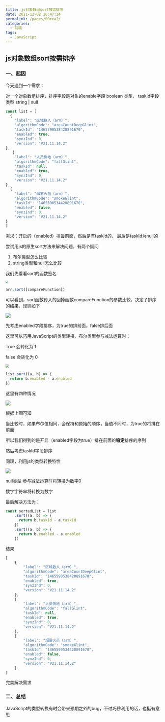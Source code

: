 ```yaml
---
title: js对象数组sort按需排序
date: 2021-12-02 16:47:24
permalink: /pages/00cea2/
categories:
  - 前端
tags:
  - JavaScript
---
```



## js对象数组sort按需排序

### 一、起因

今天遇到一个需求：

对一个对象数组排序，排序字段是对象的enable字段 boolean 类型，   taskId字段 类型 string | null

```js
const list = [
  {
    "label": "区域数人（arm）",
    "algorithmCode": "areaCountDeepGlint",
    "taskId": "1465590538420891670",
    "enabled": true,
    "synzInd": 0,
    "version": "V21.11.14.2"
},
   {
    "label": "人员倒地（arm）",
    "algorithmCode": "fallGlint",
    "taskId": null,
    "enabled": true,
    "synzInd": 0,
    "version": "V21.11.14.2"
},
  {
    "label": "烟雾火苗（arm）",
    "algorithmCode": "smokeGlint",
    "taskId": "1465590534420891670",
    "enabled": false,
    "synzInd": 0,
    "version": "V21.11.14.2"
}
]
```

需求：开启的（enabled）排最前面，然后是有taskId的， 最后是taskId为null的



尝试用js的原生sort方法来解决问题，有两个疑问

1. 布尔类型怎么比较
2. string类型和null怎么比较



我们先看看sort的函数签名

<img src="https://raw.gitmirror.com/GanChuanYin/picture/main/blog/20211202165950.png" style="zoom:50%;" />



```js
arr.sort([compareFunction])
```



可以看到，sort函数传入的回掉函数compareFunction的参数比较，决定了排序的结果，规则如下

![](https://raw.gitmirror.com/GanChuanYin/picture/main/blog/20211202165607.png)

先考虑enabled字段排序，为true的排前面，false排后面

这里可以巧用JavaScript的类型转换，布尔类型参与减法运算时：

True 会转化为 1

false 会转化为 0

<img src="https://raw.gitmirror.com/GanChuanYin/picture/main/blog/20211202170957.png" style="zoom:67%;" />



```js
list.sort((a, b) => {
  return b.enabled - a.enabled
})

```

这里有四种情况

![](https://raw.gitmirror.com/GanChuanYin/picture/main/blog/20211202171401.png)

根据上图可知

当比较时，如果布尔值相同，会保持和原始的顺序，当值不同时，为true的将排在前面

所以我们得到的是开启（enabled字段为true）排在前面的**稳定**排序的序列



然后考虑taskId字段排序

同理，利用js的类型转换特性

![](https://raw.gitmirror.com/GanChuanYin/picture/main/blog/20211202172002.png)

null类型 参与减法运算时将转换为数字0

数字字符串将转换为数字



最后解决方法为：

```js
const sortedList = list
    .sort((a, b) => {
      return b.taskId - a.taskId
    })
    .sort((a, b) => {
      return b.enabled - a.enabled
    })
```

结果

```js
[
    {
        "label": "区域数人（arm）",
        "algorithmCode": "areaCountDeepGlint",
        "taskId": "1465590538420891670",
        "enabled": true,
        "synzInd": 0,
        "version": "V21.11.14.2"
    },
    {
        "label": "人员倒地（arm）",
        "algorithmCode": "fallGlint",
        "taskId": null,
        "enabled": true,
        "synzInd": 0,
        "version": "V21.11.14.2"
    },
    {
        "label": "烟雾火苗（arm）",
        "algorithmCode": "smokeGlint",
        "taskId": "1465590534420891670",
        "enabled": false,
        "synzInd": 0,
        "version": "V21.11.14.2"
    }
]
```

完美解决需求



### 二、总结

JavaScript的类型转换有时会带来预期之外的bug，不过巧秒利用的话，也挺有意思